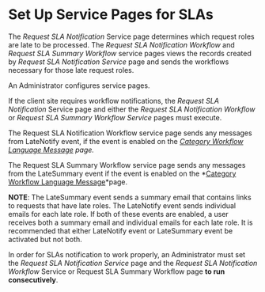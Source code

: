 # Set Up Service Pages for SLAs

The *Request SLA Notification* Service page determines which request
roles are late to be processed. The *Request SLA Notification Workflow*
and <span style="font-style: italic;">Request SLA Summary
Workflow</span> service pages views the records created by *Request SLA
Notification Service* page and sends the workflows necessary for those
late request roles.

An Administrator configures service pages.

If the client site requires workflow notifications, the *Request SLA
Notification* Service page and either the *Request SLA Notification
Workflow* or <span style="font-style: italic;">Request SLA Summary
Workflow Service </span>pages must execute.

The Request SLA Notification Workflow service page sends any messages
from LateNotify event, if the event is enabled on the *[Category
Workflow Language
Message](../Page_Desc/Category_Workflow_Language_Message_H.htm) page.*

The Request SLA Summary Workflow service page sends any messages from
the LateSummary event if the event is enabled on the *[Category Workflow
Language
Message](../Page_Desc/Category_Workflow_Language_Message_H.htm)*page.

**NOTE**: The LateSummary event sends a summary email that contains
links to requests that have late roles. The LateNotify event sends
individual emails for each late role. If both of these events are
enabled, a user receives both a summary email and individual emails for
each late role. It is recommended that either LateNotify event or
LateSummary event be activated but not both.

In order for SLAs notification to work properly, an Administrator must
set the *Request SLA Notification Service* page and the *Request SLA
Notification Workflow* Service or Request SLA Summary Workflow page **to
run consecutively**.
